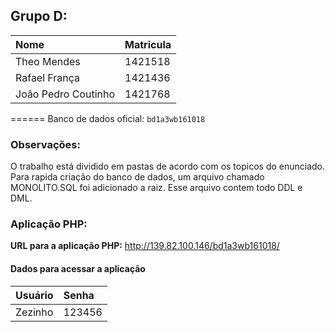 ## Grupo D:
| Nome                | Matricula       |
| :-------------      | :-------------  |
| Theo Mendes         | 1421518         |
| Rafael França       | 1421436         |
| João Pedro Coutinho | 1421768         |
======
Banco de dados oficial: `bd1a3wb161018`


### Observações:
O trabalho está dividido em pastas de acordo com os topicos do enunciado.
Para rapida criação do banco de dados, um arquivo chamado MONOLITO.SQL foi adicionado a raiz.
Esse arquivo contem todo DDL e DML.


### Aplicação PHP:
**URL para a aplicação PHP:** http://139.82.100.146/bd1a3wb161018/
#### Dados para acessar a aplicação
| Usuário       | Senha          |
| :-------------| :------------- |
| Zezinho       | 123456         |

